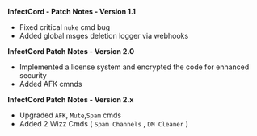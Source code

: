 **InfectCord - Patch Notes - Version 1.1**

- Fixed critical `nuke` cmd bug
- Added global msges deletion logger via webhooks

**InfectCord Patch Notes - Version 2.0**

- Implemented a license system and encrypted the code for enhanced security
- Added AFK cmnds

**InfectCord Patch Notes - Version 2.x**
- Upgraded `AFK`, `Mute`,`Spam` cmds
- Added 2 Wizz Cmds ( `Spam Channels` , `DM Cleaner` )

